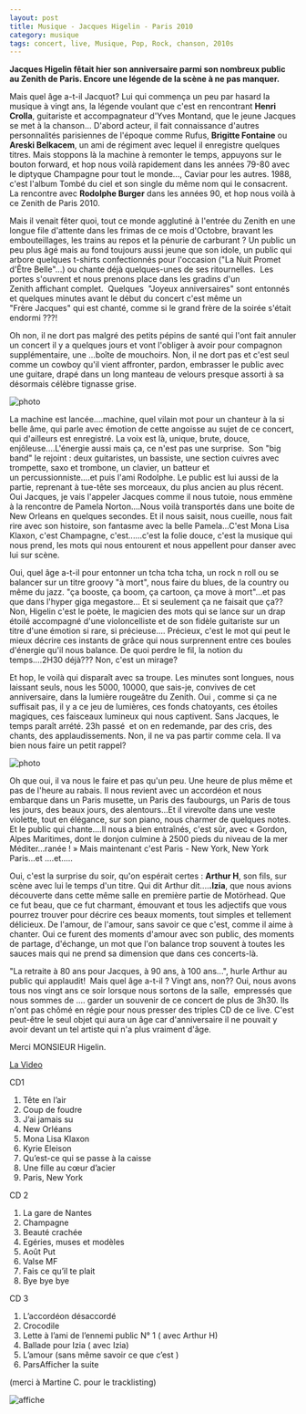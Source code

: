 ```yaml
---
layout: post
title: Musique - Jacques Higelin - Paris 2010
category: musique
tags: concert, live, Musique, Pop, Rock, chanson, 2010s
---
```

**Jacques Higelin fêtait hier son anniversaire parmi son nombreux public au Zenith de Paris. Encore une légende de la scène à ne pas manquer.**

Mais quel âge a-t-il Jacquot? Lui qui commença un peu par hasard la musique à vingt ans, la  légende voulant que c'est en rencontrant **Henri Crolla**, guitariste et accompagnateur d'Yves Montand,  que le jeune Jacques se met à la chanson... D'abord acteur, il fait connaissance d'autres personnalités parisiennes de l'époque comme Rufus, **Brigitte Fontaine** ou **Areski Belkacem**, un ami de régiment avec lequel il enregistre quelques titres. Mais stoppons là la machine à remonter le temps, appuyons sur le bouton forward, et hop nous voilà rapidement dans les années 79-80 avec le diptyque Champagne pour tout le monde..., Caviar pour les autres. 1988,  c'est l'album Tombé du ciel et son single du même nom qui le consacrent.  La rencontre avec **Rodolphe Burger** dans les années 90,  et hop nous voilà à ce Zenith de Paris 2010.

Mais il venait fêter quoi, tout ce monde agglutiné à l'entrée du Zenith en une longue file d'attente dans les frimas de ce mois d'Octobre, bravant les embouteillages, les trains au repos et la pénurie de carburant ? Un public un peu plus âgé mais au fond toujours aussi jeune que son idole, un public qui arbore quelques t-shirts confectionnés pour l'occasion ("La Nuit Promet d'Être Belle"...) ou chante déjà quelques-unes de ses ritournelles.  Les portes s'ouvrent et nous prenons place dans les gradins d'un Zenith affichant complet.  Quelques  "Joyeux anniversaires" sont entonnés et quelques minutes avant le début du concert c'est même un "Frère Jacques" qui est chanté, comme si le grand frère de la soirée s'était endormi ???!

Oh non, il ne dort pas malgré des petits pépins de santé qui l'ont fait annuler un concert il y a quelques jours et vont l'obliger à avoir pour compagnon supplémentaire, une ...boîte de mouchoirs. Non, il ne dort pas et c'est seul comme un cowboy qu'il vient affronter, pardon, embrasser le public avec une guitare, drapé dans un long manteau de velours presque assorti à sa désormais célèbre tignasse grise.

![photo](http://cheziceman.files.wordpress.com/2014/11/dsc00071.jpg)

La machine est lancée....machine, quel vilain mot pour un chanteur à la si belle âme, qui parle avec émotion de cette angoisse au sujet de ce concert, qui d'ailleurs est enregistré. La voix est là, unique, brute, douce, enjôleuse....L'énergie aussi mais ça, ce n'est pas une surprise.  Son "big band" le rejoint : deux guitaristes, un bassiste, une section cuivres avec trompette, saxo et trombone, un clavier, un batteur et un percussionniste....et puis l'ami Rodolphe. Le public est lui aussi de la partie, reprenant à tue-tête ses morceaux, du plus ancien au plus récent. Oui Jacques, je vais l'appeler Jacques comme il nous tutoie, nous emmène à la rencontre de Pamela Norton....Nous voilà transportés dans une boite de New Orleans en quelques secondes. Et il nous saisit, nous cueille, nous fait rire avec son histoire, son fantasme avec la belle Pamela...C'est Mona Lisa Klaxon, c'est Champagne, c'est......c'est la folie douce, c'est la musique qui nous prend, les mots qui nous entourent et nous appellent pour danser avec lui sur scène.

Oui, quel âge a-t-il pour entonner un tcha tcha tcha, un rock n roll ou se balancer sur un titre groovy "à mort", nous faire du blues, de la country ou même du jazz. "ça booste, ça boom, ça cartoon, ça move à mort"...et pas que dans l'hyper giga megastore... Et si seulement ça ne faisait que ça?? Non, Higelin c'est le poète, le magicien des mots qui se lance sur un drap étoilé accompagné d'une violoncelliste et de son fidèle guitariste sur un titre d'une émotion si rare, si précieuse.... Précieux, c'est le mot qui peut le mieux décrire ces instants de grâce qui nous surprennent entre ces boules d'énergie qu'il nous balance. De quoi perdre le fil, la notion du temps....2H30 déjà??? Non, c'est un mirage?


Et hop, le voilà qui disparaît avec sa troupe. Les minutes sont longues, nous laissant seuls, nous les 5000, 10000, que sais-je, convives de cet anniversaire, dans la lumière rougeâtre du Zenith. Oui , comme si ça ne suffisait pas, il y a ce jeu de lumières, ces fonds chatoyants, ces étoiles magiques, ces faisceaux lumineux qui nous captivent. Sans Jacques, le temps paraît arrété. 23h passé  et on en redemande, par des cris, des chants, des applaudissements. Non, il ne va pas partir comme cela. Il va bien nous faire un petit rappel?

![photo](http://cheziceman.files.wordpress.com/2014/11/dsc00072b.jpg)

Oh que oui, il va nous le faire et pas qu'un peu. Une heure de plus même et pas de l'heure au rabais. Il nous revient avec un accordéon et nous embarque dans un Paris musette, un Paris des faubourgs, un Paris de tous les jours, des beaux jours, des alentours...Et il virevolte dans une veste violette, tout en élégance, sur son piano, nous charmer de quelques notes. Et le public qui chante....Il nous a bien entraînés, c'est sûr, avec « Gordon, Alpes Maritimes, dont le donjon culmine à 2500 pieds du niveau de la mer Méditer…ranée ! » Mais maintenant c'est Paris - New York, New York Paris...et ....et.....

Oui, c'est la surprise du soir, qu'on espérait certes : **Arthur H**, son fils, sur scène avec lui le temps d'un titre. Qui dit Arthur dit....**.Izia**, que nous avions découverte dans cette même salle en première partie de Motörhead</a>. Que ce fut beau, que ce fut charmant, émouvant et tous les adjectifs que vous pourrez trouver pour décrire ces beaux moments, tout simples et tellement délicieux. De l'amour, de l'amour, sans savoir ce que c'est, comme il aime à chanter. Oui ce furent des moments d'amour avec son public, des moments de partage, d'échange, un mot que l'on balance trop souvent à toutes les sauces mais qui ne prend sa dimension que dans ces concerts-là.

"La retraite à 80 ans pour Jacques, à 90 ans, à 100 ans...", hurle Arthur au public qui applaudit!  Mais quel âge a-t-il ? Vingt ans, non?? Oui, nous avons tous nos vingt ans ce soir lorsque nous sortons de la salle,  empressés que nous sommes de .... garder un souvenir de ce concert de plus de 3h30. Ils n'ont pas chômé en régie pour nous presser des triples CD de ce live. C'est peut-être le seul objet qui aura un âge car d'anniversaire il ne pouvait y avoir devant un tel artiste qui n'a plus vraiment d'âge.

Merci MONSIEUR Higelin.



[La Video](https://www.youtube.com/watch?v=sQ8ZUluisY4)

CD1

1. Tête en l’air
2. Coup de foudre
3. J’ai jamais su
4. New Orléans
5. Mona Lisa Klaxon
6. Kyrie Eleison
7. Qu’est-ce qui se passe à la caisse
8. Une fille au cœur d’acier
9. Paris, New York

CD 2

1. La gare de Nantes
2. Champagne
3. Beauté crachée
4. Egéries, muses et modèles
5. Août Put
6. Valse MF
7. Fais ce qu’il te plait
8. Bye bye bye

CD 3

1. L’accordéon désaccordé
2. Crocodile
3. Lette à l’ami de l’ennemi public N° 1 ( avec Arthur H)
4. Ballade pour Izia ( avec Izia)
5. L’amour (sans même savoir ce que c’est )
6. ParsAfficher la suite

(merci à Martine C. pour le tracklisting)

![affiche](http://cheziceman.files.wordpress.com/2014/11/higelin.jpg)
